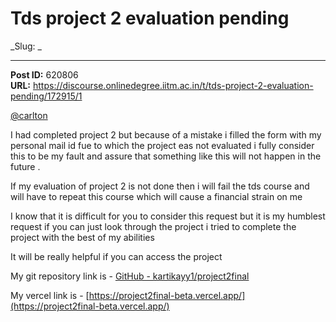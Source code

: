 # Tds project 2 evaluation pending
_Slug: _

---
**Post ID:** 620806  
**URL:** https://discourse.onlinedegree.iitm.ac.in/t/tds-project-2-evaluation-pending/172915/1  

[@carlton](/u/carlton)


I had completed project 2 but because of a mistake i filled the form with my personal mail id fue to which the project eas not evaluated i fully consider this to be my fault and assure that something like this will not happen in the future .


If my evaluation of project 2 is not done then i will fail the tds course and will have to repeat this course which will cause a financial strain on me


I know that it is difficult for you to consider this request but it is my humblest request if you can just look through the project i tried to complete the project with the best of my abilities


It will be really helpful if you can access the project


My git repository link is - [GitHub - kartikayy1/project2final](https://github.com/kartikayy1/project2final)


My vercel link is - [https://project2final-beta.vercel.app/](https://project2final-beta.vercel.app/)

